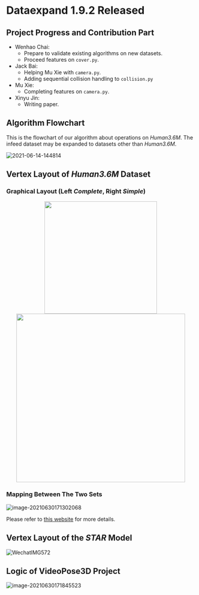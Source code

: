 # Dataexpand 1.9.2 Released

## Project Progress and Contribution Part

-   Wenhao Chai: 
    -   Prepare to validate existing algorithms on new datasets.
    -   Proceed features on `cover.py`.
-   Jack Bai: 
    -   Helping Mu Xie with `camera.py`.
    -   Adding sequential collision handling to `collision.py`
-   Mu Xie:
    -   Completing features on `camera.py`.
-   Xinyu Jin:
    -   Writing paper.



## Algorithm Flowchart

This is the flowchart of our algorithm about operations on *Human3.6M*. The infeed dataset may be expanded to datasets other than *Human3.6M*.

![2021-06-14-144814](http://jacklovespictures.oss-cn-beijing.aliyuncs.com/2021-06-15-021149.png)

## Vertex Layout of *Human3.6M* Dataset

### Graphical Layout (Left *Complete*, Right *Simple*)

<center class="half">    <img src="http://jacklovespictures.oss-cn-beijing.aliyuncs.com/2021-06-17-082747.png" width="300"/><img src="http://jacklovespictures.oss-cn-beijing.aliyuncs.com/2021-06-30-091119.png" width="450"/></center>

### Mapping Between The Two Sets

![image-20210630171302068](http://jacklovespictures.oss-cn-beijing.aliyuncs.com/2021-06-30-091302.png)

Please refer to [this website](https://www.stubbornhuang.com/529/) for more details.

## Vertex Layout of the *STAR* Model

![WechatIMG572](http://jacklovespictures.oss-cn-beijing.aliyuncs.com/2021-06-30-091732.png)

## Logic of VideoPose3D Project

![image-20210630171845523](http://jacklovespictures.oss-cn-beijing.aliyuncs.com/2021-06-30-091845.png)

